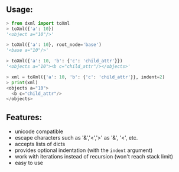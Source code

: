 
## Usage:

```python
> from dxml import toXml
> toXml({'a': 10})
'<object a="10"/>'

> toXml({'a': 10}, root_node='base')
'<base a="10"/>'

> toXml({'a': 10, 'b': {'c': 'child_attr'}})
'<objects a="10"><b c="child_attr"/></objects>'

> xml = toXml({'a': 10, 'b': {'c': 'child_attr'}}, indent=2)
> print(xml)
<objects a="10">
  <b c="child_attr"/>
</objects>
```

## Features:

- unicode compatible
- escape characters such as '&','<','>' as '&amp;', '&lt;', etc.
- accepts lists of dicts
- provides optional indentation (with the `indent` argument)
- work with iterations instead of recursion (won't reach stack limit)
- easy to use



